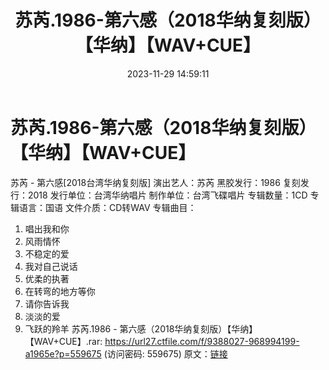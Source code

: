﻿---
title: 苏芮.1986-第六感（2018华纳复刻版）【华纳】【WAV+CUE】
date: 2023-11-29 14:59:11
categories: WAV车载音乐、镜像
tags: 华语中文
---
# 苏芮.1986-第六感（2018华纳复刻版）【华纳】【WAV+CUE】

苏芮 - 第六感[2018台湾华纳复刻版]
演出艺人：苏芮
黑胶发行：1986
复刻发行：2018
发行单位：台湾华纳唱片
制作单位：台湾飞碟唱片
专辑数量：1CD
专辑语言：国语
文件介质：CD转WAV
专辑曲目：
01. 唱出我和你
02. 风雨情怀
03. 不稳定的爱
04. 我对自己说话
05. 优柔的执著
06. 在转弯的地方等你
07. 请你告诉我
08. 淡淡的爱
09. 飞跃的羚羊
苏芮.1986 - 第六感（2018华纳复刻版）【华纳】【WAV+CUE】.rar: https://url27.ctfile.com/f/9388027-968994199-a1965e?p=559675
(访问密码: 559675)
原文：[链接](https://blog.sina.com.cn/s/blog_1647c7e76010313v9.html)